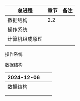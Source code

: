 | 总进程         | 章节 | 备注 |
| -------------- | ---- | ---- |
| 数据结构       | 2.2  |      |
| 操作系统       |      |      |
| 计算机组成原理 |      |      |
|                |      |      |

操作系统



数据结构

| 2024-12-06 |      |      |
| ---------- | ---- | ---- |
| 数据结构   |      |      |
|            |      |      |
|            |      |      |

